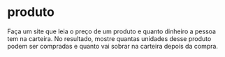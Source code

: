 # produto
Faça um site que leia o preço de um produto e quanto dinheiro a pessoa tem na carteira. No resultado, mostre quantas unidades desse produto podem ser compradas e quanto vai sobrar na carteira depois da compra.
